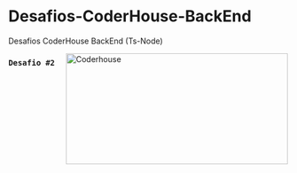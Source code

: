 # Desafios-CoderHouse-BackEnd
Desafios CoderHouse BackEnd (Ts-Node)

<img align="right" alt="Coderhouse" height="200" width="400" src="https://concentrika.ucentral.edu.co/wp-content/uploads/2021/11/coderhouse-logo.png">

### `Desafio #2`

